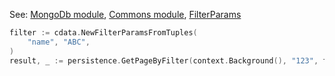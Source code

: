 
See: [MongoDb module](../../../toolkit_api/golang/mongodb), [Commons module](../../../toolkit_api/golang/commons), [FilterParams](../../../toolkit_api/golang/commons/data/filter_params/)

```go
filter := cdata.NewFilterParamsFromTuples(
	"name", "ABC",
)
result, _ := persistence.GetPageByFilter(context.Background(), "123", filter, nil)

```
